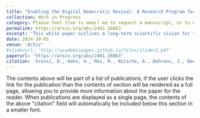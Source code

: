 ```yaml
---
title: "Enabling the Digital Democratic Revival: A Research Program for Digital Democracy"
collection: Work in Progress
category: Please feel free to email me to request a manuscript, or to exchange ideas!
permalink: https://arxiv.org/abs/2401.16863
excerpt: 'This white paper outlines a long-term scientific vision for the development of digital-democracy technology. The paper is co-authored by an international and interdisciplinary team of researchers and arose from the Lorentz Center Workshop on ``Algorithmic Technology for Democracy'' (Leiden, October 2022).'
date: 2024-30-01
venue: 'ArXiv'
#slidesurl: 'http://academicpages.github.io/files/slides1.pdf'
paperurl: 'https://arxiv.org/abs/2401.16863'
citation: 'Grossi, D., Hahn, U., Mäs, M., Nitsche, A., Behrens, J., Boehmer, N., ... & Van De Putte, F. (2024). Enabling the Digital Democratic Revival: A Research Program for Digital Democracy. arXiv preprint arXiv:2401.16863.'
---
```


The contents above will be part of a list of publications, if the user clicks the link for the publication than the contents of section will be rendered as a full page, allowing you to provide more information about the paper for the reader. When publications are displayed as a single page, the contents of the above "citation" field will automatically be included below this section in a smaller font.
